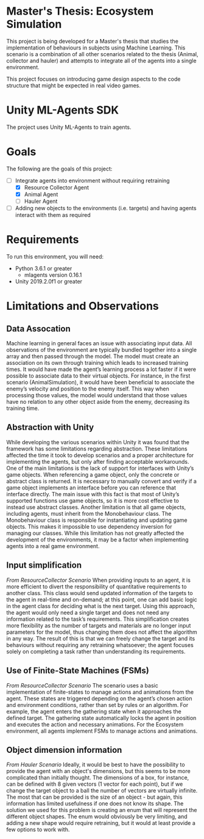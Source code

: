 # Master's Thesis: Ecosystem Simulation

This project is being developed for a Master's thesis that studies the implementation of behaviours in subjects using Machine Learning. This scenario is a combination of all other scenarios related to the thesis (Animal, collector and hauler) and attempts to integrate all of the agents into a single environment.

This project focuses on introducing game design aspects to the code structure that might be expected in real video games. 

# Unity ML-Agents SDK

The project uses Unity ML-Agents to train agents.

# Goals

The following are the goals of this project:

- [ ] Integrate agents into environment without requiring retraining
	- [x] Resource Collector Agent
	- [x] Animal Agent
	- [ ] Hauler Agent
- [ ] Adding new objects to the environments (i.e. targets) and having agents interact with them as required

# Requirements

To run this environment, you will need:
- Python 3.6.1 or greater
	- mlagents version 0.16.1
- Unity 2019.2.0f1 or greater

# Limitations and Observations

## Data Assocation

Machine learning in general faces an issue with associating input data. All observations of the environment are typically bundled together into a single array and then passed through the model. The model must create an association on its own through training which leads to increased training times. It would have made the agent’s learning process a lot faster if it were possible to associate data to their virtual objects. For instance, in the first scenario (AnimalSimulation), it would have been beneficial to associate the enemy’s velocity and position to the enemy itself. This way when processing those values, the model would understand that those values have no relation to any other object aside from the enemy, decreasing its training time. 

## Abstraction with Unity

While developing the various scenarios within Unity it was found that the framework has some limitations regarding abstraction. These limitations affected the time it took to develop scenarios and a proper architecture for implementing the agents, but only after finding acceptable workarounds. One of the main limitations is the lack of support for interfaces with Unity’s game objects. When referencing a game object, only the concrete or abstract class is returned. It is necessary to manually convert and verify if a game object implements an interface before you can reference that interface directly. The main issue with this fact is that most of Unity’s supported functions use game objects, so it is more cost effective to instead use abstract classes. Another limitation is that all game objects, including agents, must inherit from the Monobehaviour class. The Monobehaviour class is responsible for instantiating and updating game objects. This makes it impossible to use dependency inversion for managing our classes. While this limitation has not greatly affected the development of the environments, it may be a factor when implementing agents into a real game environment.

## Input simplification

*From ResourceCollector Scenario*
When providing inputs to an agent, it is more efficient to divert the responsibility of quantitative requirements to another class. This class would send updated information of the targets to the agent in real-time and on-demand; at this point, one can add basic logic in the agent class for deciding what is the next target. Using this approach, the agent would only need a single target and does not need any information related to the task’s requirements.
This simplification creates more flexibility as the number of targets and materials are no longer input parameters for the model, thus changing them does not affect the algorithm in any way. The result of this is that we can freely change the target and its behaviours without requiring any retraining whatsoever; the agent focuses solely on completing a task rather than understanding its requirements.

## Use of Finite-State Machines (FSMs)

*From ResourceCollector Scenario*
The scenario uses a basic implementation of finite-states to manage actions and animations from the agent. These states are triggered depending on the agent’s chosen action and environment conditions, rather than set by rules or an algorithm. For example, the agent enters the gathering state when it approaches the defined target. The gathering state automatically locks the agent in position and executes the action and necessary animations. 
For the Ecosystem environment, all agents implement FSMs to manage actions and animations. 

## Object dimension information

*From Hauler Scenario*
Ideally, it would be best to have the possibility to provide the agent with an object's dimensions, but this seems to be more complicated than initially thought. The dimensions of a box, for instance, can be defined with 8 given vectors (1 vector for each point), but if we change the target object to a ball the number of vectors are virtually infinite. The most that can be provided is the size of an object - but again, this information has limited usefulness if one does not know its shape.
The solution we used for this problem is creating an enum that will represent the different object shapes. The enum would obviously be very limiting, and adding a new shape would require retraining, but it would at least provide a few options to work with.